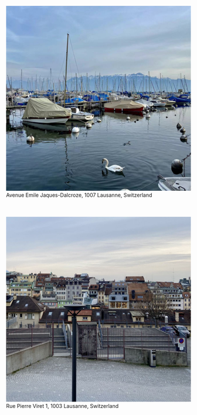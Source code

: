![IMG323](photos/IMG323.jpeg)
Avenue Emile Jaques-Dalcroze, 1007 Lausanne, Switzerland
\
\
\
\
![IMG322](photos/IMG322.jpeg)
Rue Pierre Viret 1, 1003 Lausanne, Switzerland

  





